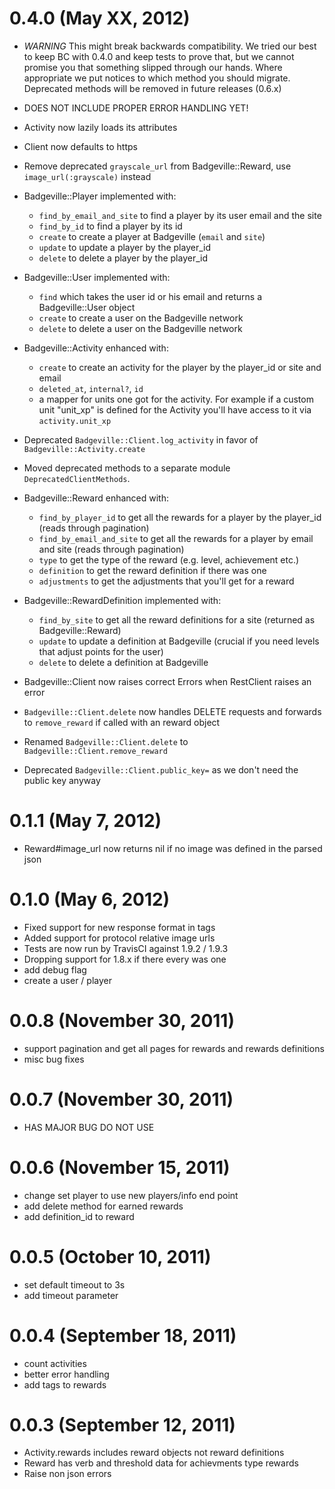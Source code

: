 0.4.0 (May XX, 2012)
====================

* *WARNING* This might break backwards compatibility. We tried our best to keep
  BC with 0.4.0 and keep tests to prove that, but we cannot promise you that something
  slipped through our hands. Where appropriate we put notices to which method you should
  migrate. Deprecated methods will be removed in future releases (0.6.x)

* DOES NOT INCLUDE PROPER ERROR HANDLING YET!

* Activity now lazily loads its attributes
* Client now defaults to https
* Remove deprecated `grayscale_url` from Badgeville::Reward, use `image_url(:grayscale)` instead
* Badgeville::Player implemented with:
  * `find_by_email_and_site` to find a player by its user email and the site
  * `find_by_id` to find a player by its id
  * `create` to create a player at Badgeville (`email` and `site`)
  * `update` to update a player by the player_id
  * `delete` to delete a player by the player_id
* Badgeville::User implemented with:
  * `find` which takes the user id or his email and returns a Badgeville::User object
  * `create` to create a user on the Badgeville network
  * `delete` to delete a user on the Badgeville network
* Badgeville::Activity enhanced with:
  * `create` to create an activity for the player by the player_id or site and email
  * `deleted_at`, `internal?`, `id`
  * a mapper for units one got for the activity. For example if a custom unit "unit_xp" is
    defined for the Activity you'll have access to it via `activity.unit_xp`
* Deprecated `Badgeville::Client.log_activity` in favor of `Badgeville::Activity.create`
* Moved deprecated methods to a separate module `DeprecatedClientMethods`.
* Badgeville::Reward enhanced with:
  * `find_by_player_id` to get all the rewards for a player by the player_id (reads through pagination)
  * `find_by_email_and_site` to get all the rewards for a player by email and site (reads through pagination)
  * `type` to get the type of the reward (e.g. level, achievement etc.)
  * `definition` to get the reward definition if there was one
  * `adjustments` to get the adjustments that you'll get for a reward
* Badgeville::RewardDefinition implemented with:
  * `find_by_site` to get all the reward definitions for a site (returned as Badgeville::Reward)
  * `update` to update a definition at Badgeville (crucial if you need levels that adjust points for the user)
  * `delete` to delete a definition at Badgeville
* Badgeville::Client now raises correct Errors when RestClient raises an error
* `Badgeville::Client.delete` now handles DELETE requests and forwards to `remove_reward` if called with an reward object
* Renamed `Badgeville::Client.delete` to `Badgeville::Client.remove_reward`
* Deprecated `Badgeville::Client.public_key=` as we don't need the public key anyway

0.1.1 (May 7, 2012)
===================

* Reward#image_url now returns nil if no image was defined in the parsed json

0.1.0 (May 6, 2012)
===================

* Fixed support for new response format in tags
* Added support for protocol relative image urls
* Tests are now run by TravisCI against 1.9.2 / 1.9.3
* Dropping support for 1.8.x if there every was one
* add debug flag
* create a user / player

0.0.8 (November 30, 2011)
=========================

* support pagination and get all pages for rewards and rewards definitions
* misc bug fixes

0.0.7 (November 30, 2011)
=========================

* HAS MAJOR BUG DO NOT USE

0.0.6 (November 15, 2011)
=========================

* change set player to use new players/info end point
* add delete method for earned rewards
* add definition_id to reward

0.0.5 (October 10, 2011)
========================

* set default timeout to 3s
* add timeout parameter

0.0.4 (September 18, 2011)
==========================

* count activities
* better error handling
* add tags to rewards

0.0.3 (September 12, 2011)
==========================

* Activity.rewards includes reward objects not reward definitions
* Reward has verb and threshold data for achievments type rewards
* Raise non json errors
